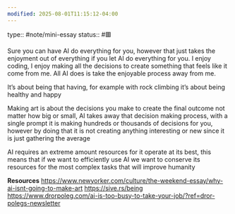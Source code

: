 ```yaml
---
modified: 2025-08-01T11:15:12-04:00
---
```

type:: #note/mini-essay
status:: #🟥 


Sure you can have AI do everything for you, however that just takes the enjoyment out of everything if you let AI do everything for you. I enjoy coding, I enjoy making all the decisions to create something that feels like it come from me.
All AI does is take the enjoyable process away from me.

It’s about being that having, for example with rock climbing it’s about being healthy and happy 


Making art is about the decisions you make to create the final outcome not matter how big or small,
AI takes away that decision making process, with a single prompt it is making hundreds or thousands of decisions for you, however by doing that it is not creating anything interesting or new since it is just gathering the average 

AI requires an extreme amount resources for it operate at its best, this means that if we want to efficiently use AI we want to conserve its resources for the most complex tasks that will improve humanity 

**Resources**
https://www.newyorker.com/culture/the-weekend-essay/why-ai-isnt-going-to-make-art
https://sive.rs/being
https://www.drorpoleg.com/ai-is-too-busy-to-take-your-job/?ref=dror-polegs-newsletter